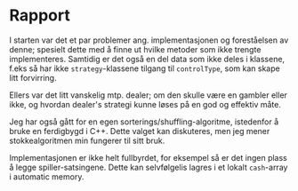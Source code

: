 Rapport
=======

I starten var det et par problemer ang. implementasjonen og foreståelsen av denne; spesielt dette med å finne
ut hvilke metoder som ikke trengte implementeres. 
Samtidig er det også en del data som ikke deles i klassene, f.eks så har ikke `strategy`-klassene tilgang til
`controlType`, som kan skape litt forvirring.

Ellers var det litt vanskelig mtp. dealer; om den skulle være en gambler eller ikke, og hvordan dealer's strategi kunne
løses på en god og effektiv måte.

Jeg har også gått for en egen sorterings/shuffling-algoritme, istedenfor å bruke en ferdigbygd i C++. Dette valget kan
diskuteres, men jeg mener stokkealgoritmen min fungerer til sitt bruk.

Implementasjonen er ikke helt fullbyrdet, for eksempel så er det ingen plass å legge spiller-satsingene. Dette kan selvfølgelis lagres i 
et lokalt `cash`-array i automatic memory. 


